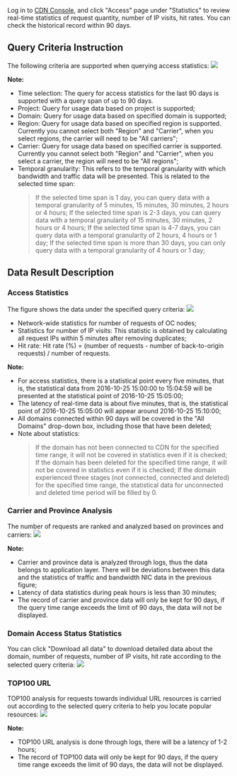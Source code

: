 Log in to [CDN Console](https://console.qcloud.com/cdn), and click "Access" page under "Statistics" to review real-time statistics of request quantity, number of IP visits, hit rates. You can check the historical record within 90 days.

## Query Criteria Instruction
The following criteria are supported when querying access statistics:
![](https://mc.qcloudimg.com/static/img/eb533b3ad54a1756a374500c2076aca2/1.png)

**Note:**

+ Time selection: The query for access statistics for the last 90 days is supported with a query span of up to 90 days.
+ Project: Query for usage data based on project is supported;
+ Domain: Query for usage data based on specified domain is supported;
+ Region: Query for usage data based on specified region is supported. Currently you cannot select both "Region" and "Carrier", when you select regions, the carrier will need to be "All carriers";
+ Carrier: Query for usage data based on specified carrier is supported. Currently you cannot select both "Region" and "Carrier", when you select a carrier, the region will need to be "All regions";
+ Temporal granularity: This refers to the temporal granularity with which bandwidth and traffic data will be presented. This is related to the selected time span:
  > If the selected time span is 1 day, you can query data with a temporal granularity of 5 minutes, 15 minutes, 30 minutes, 2 hours or 4 hours;
  > If the selected time span is 2-3 days, you can query data with a temporal granularity of 15 minutes, 30 minutes, 2 hours or 4 hours;
  > If the selected time span is 4-7 days, you can query data with a temporal granularity of 2 hours, 4 hours or 1 day;
  > If the selected time span is more than 30 days, you can only query data with a temporal granularity of 4 hours or 1 day;

## Data Result Description
### Access Statistics
The figure shows the data under the specified query criteria:
![](https://mc.qcloudimg.com/static/img/78ef36b43f083114375482816cad344a/2.png)

+ Network-wide statistics for number of requests of OC nodes;
+ Statistics for number of IP visits: This statistic is obtained by calculating all request IPs within 5 minutes after removing duplicates;
+ Hit rate: Hit rate (%) = (number of requests - number of back-to-origin requests) / number of requests.

**Note:**

+ For access statistics, there is a statistical point every five minutes, that is, the statistical data from 2016-10-25 15:00:00 to 15:04:59 will be presented at the statistical point of 2016-10-25 15:05:00;
+ The latency of real-time data is about five minutes, that is, the statistical point of 2016-10-25 15:05:00 will appear around 2016-10-25 15:10:00;
+ All domains connected within 90 days will be covered in the "All Domains" drop-down box, including those that have been deleted;
+ Note about statistics:
  > If the domain has not been connected to CDN for the specified time range, it will not be covered in statistics even if it is checked;
  > If the domain has been deleted for the specified time range, it will not be covered in statistics even if it is checked;
  > If the domain experienced three stages (not connected, connected and deleted) for the specified time range, the statistical data for unconnected and deleted time period will be filled by 0.

### Carrier and Province Analysis
The number of requests are ranked and analyzed based on provinces and carriers:
![](https://mc.qcloudimg.com/static/img/d197993b38c3852be1e8eea08e2bb653/3.png)

**Note:**

+ Carrier and province data is analyzed through logs, thus the data belongs to application layer. There will be deviations between this data and the statistics of traffic and bandwidth NIC data in the previous figure;
+ Latency of data statistics during peak hours is less than 30 minutes;
+ The record of carrier and province data will only be kept for 90 days, if the query time range exceeds the limit of 90 days, the data will not be displayed.

### Domain Access Status Statistics
You can click "Download all data" to download detailed data about the domain, number of requests, number of IP visits, hit rate according to the selected query criteria:
![](https://mc.qcloudimg.com/static/img/28a7d8df8533e534f1a857fe19679147/4.png)


### TOP100 URL
TOP100 analysis for requests towards individual URL resources is carried out according to the selected query criteria to help you locate popular resources:
![](https://mc.qcloudimg.com/static/img/1247373472b655d6a9862705b791d50f/5.png)


**Note:**

+ TOP100 URL analysis is done through logs, there will be a latency of 1-2 hours;
+ The record of TOP100 data will only be kept for 90 days, if the query time range exceeds the limit of 90 days, the data will not be displayed.


